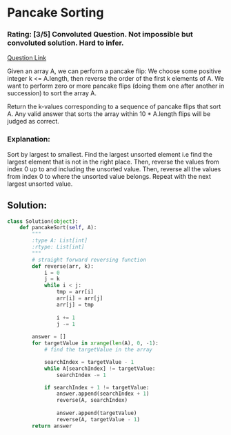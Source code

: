 # Pancake Sorting  

### Rating: [3/5] Convoluted Question. Not impossible but convoluted solution. Hard to infer. 

[Question Link](https://leetcode.com/problems/pancake-sorting/)  

Given an array A, we can perform a pancake flip: We choose some positive integer k <= A.length, then reverse the order of the first k elements of A.  We want to perform zero or more pancake flips (doing them one after another in succession) to sort the array A.  

Return the k-values corresponding to a sequence of pancake flips that sort A.  Any valid answer that sorts the array within 10 * A.length flips will be judged as correct.  

### Explanation:
Sort by largest to smallest.
Find the largest unsorted element i.e find the largest element that is not in the right place.
Then, reverse the values from index 0 up to and including the unsorted value.
Then, reverse all the values from index 0 to where the unsorted value belongs.
Repeat with the next largest unsorted value.

## Solution:
```Python
class Solution(object):
    def pancakeSort(self, A):
        """
        :type A: List[int]
        :rtype: List[int]
        """
        # straight forward reversing function
        def reverse(arr, k):
            i = 0
            j = k
            while i < j:
                tmp = arr[i]
                arr[i] = arr[j]
                arr[j] = tmp
                
                i += 1
                j -= 1
    
        answer = []
        for targetValue in xrange(len(A), 0, -1):
            # find the targetValue in the array

            searchIndex = targetValue - 1
            while A[searchIndex] != targetValue:
                searchIndex -= 1

            if searchIndex + 1 != targetValue:
                answer.append(searchIndex + 1)
                reverse(A, searchIndex)
                
                answer.append(targetValue)
                reverse(A, targetValue - 1)
        return answer
```
